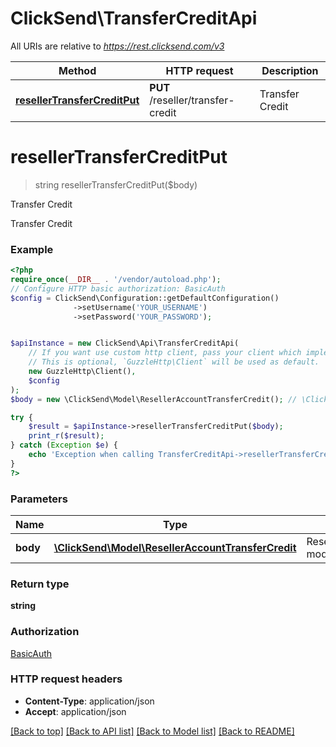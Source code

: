 # ClickSend\TransferCreditApi

All URIs are relative to *https://rest.clicksend.com/v3*

Method | HTTP request | Description
------------- | ------------- | -------------
[**resellerTransferCreditPut**](TransferCreditApi.md#resellertransfercreditput) | **PUT** /reseller/transfer-credit | Transfer Credit

# **resellerTransferCreditPut**
> string resellerTransferCreditPut($body)

Transfer Credit

Transfer Credit

### Example
```php
<?php
require_once(__DIR__ . '/vendor/autoload.php');
// Configure HTTP basic authorization: BasicAuth
$config = ClickSend\Configuration::getDefaultConfiguration()
              ->setUsername('YOUR_USERNAME')
              ->setPassword('YOUR_PASSWORD');


$apiInstance = new ClickSend\Api\TransferCreditApi(
    // If you want use custom http client, pass your client which implements `GuzzleHttp\ClientInterface`.
    // This is optional, `GuzzleHttp\Client` will be used as default.
    new GuzzleHttp\Client(),
    $config
);
$body = new \ClickSend\Model\ResellerAccountTransferCredit(); // \ClickSend\Model\ResellerAccountTransferCredit | ResellerAccountTransferCredit model

try {
    $result = $apiInstance->resellerTransferCreditPut($body);
    print_r($result);
} catch (Exception $e) {
    echo 'Exception when calling TransferCreditApi->resellerTransferCreditPut: ', $e->getMessage(), PHP_EOL;
}
?>
```

### Parameters

Name | Type | Description  | Notes
------------- | ------------- | ------------- | -------------
 **body** | [**\ClickSend\Model\ResellerAccountTransferCredit**](../Model/ResellerAccountTransferCredit.md)| ResellerAccountTransferCredit model |

### Return type

**string**

### Authorization

[BasicAuth](../../README.md#BasicAuth)

### HTTP request headers

 - **Content-Type**: application/json
 - **Accept**: application/json

[[Back to top]](#) [[Back to API list]](../../README.md#documentation-for-api-endpoints) [[Back to Model list]](../../README.md#documentation-for-models) [[Back to README]](../../README.md)

